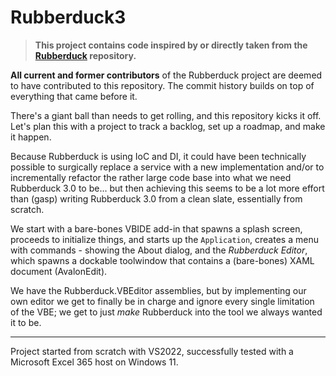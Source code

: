 # Rubberduck3

> **This project contains code inspired by or directly taken from the [Rubberduck](https://GitHub.com/rubberduck-vba/Rubberduck) repository.**

**All current and former contributors** of the Rubberduck project are deemed to have contributed to this repository. The commit history builds on top of everything that came before it.

There's a giant ball than needs to get rolling, and this repository kicks it off. Let's plan this with a project to track a backlog, set up a roadmap, and make it happen.

Because Rubberduck is using IoC and DI, it could have been technically possible to surgically replace a service with a new implementation and/or to incrementally refactor the rather large code base into what we need Rubberduck 3.0 to be... but then achieving this seems to be a lot more effort than (gasp) writing Rubberduck 3.0 from a clean slate, essentially from scratch.

We start with a bare-bones VBIDE add-in that spawns a splash screen, proceeds to initialize things, and starts up the `Application`, creates a menu with commands - showing the About dialog, and the _Rubberduck Editor_, which spawns a dockable toolwindow that contains a (bare-bones) XAML document (AvalonEdit).

We have the Rubberduck.VBEditor assemblies, but by implementing our own editor we get to finally be in charge and ignore every single limitation of the VBE; we get to just _make_ Rubberduck into the tool we always wanted it to be.

---

Project started from scratch with VS2022, successfully tested with a Microsoft Excel 365 host on Windows 11.
